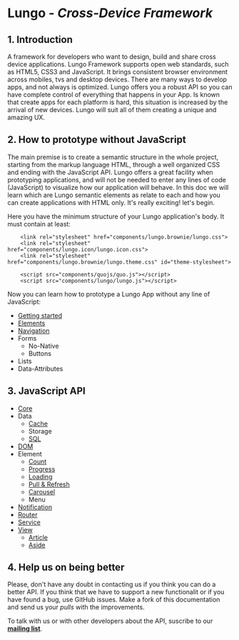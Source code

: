 Lungo - *Cross-Device Framework*
================================


## 1. Introduction
A framework for developers who want to design, build and share cross device applications. Lungo Framework supports open web standards, such as HTML5, CSS3 and JavaScript. It brings consistent browser environment across mobiles, tvs and desktop devices. There are many ways to develop apps, and not always is optimized. Lungo offers you a robust API so you can have complete control of everything that happens in your App. Is known that create apps for each platform is hard, this situation is increased by the arrival of new devices. Lungo will suit all of them creating a unique and amazing UX.

## 2. How to prototype without JavaScript
The main premise is to create a semantic structure in the whole project, starting from the markup language HTML, through a well organized CSS and ending with the JavaScript API. Lungo offers a great facility when prototyping applications, and will not be needed to enter any lines of code (JavaScript) to visualize how our application will behave. In this doc we will learn which are Lungo semantic elements as relate to each and how you can create applications with HTML only. It's really exciting! let's begin.

Here you have the minimum structure of your Lungo application's body. It must contain at least: 

```	
    <link rel="stylesheet" href="components/lungo.brownie/lungo.css">
    <link rel="stylesheet" href="components/lungo.icon/lungo.icon.css">
    <link rel="stylesheet" href="components/lungo.brownie/lungo.theme.css" id="theme-stylesheet">

	<script src="components/quojs/quo.js"></script>
	<script src="components/lungo/lungo.js"></script>
```

Now you can learn how to prototype a Lungo App without any line of JavaScript:

* [Getting started](https://github.com/tapquo/Lungo.js/blob/master/docs/EN/prototype/get_started.md)
* [Elements](https://github.com/tapquo/Lungo.js/blob/master/docs/EN/prototype/elements.md)
* [Navigation](https://github.com/tapquo/Lungo.js/blob/master/docs/EN/prototype/navigation.md)
* Forms
	* No-Native
	* Buttons
* Lists
* Data-Attributes


## 3. JavaScript API

* [Core](https://github.com/tapquo/Lungo.js/blob/master/docs/EN/core.md)
* Data
	* [Cache](https://github.com/tapquo/Lungo.js/blob/master/docs/EN/data/cache.md)
	* Storage	
	* [SQL](https://github.com/tapquo/Lungo.js/blob/master/docs/EN/data/cache.md) 
* [DOM](https://github.com/tapquo/Lungo.js/blob/master/docs/EN/dom.md)
* Element
	* [Count](https://github.com/tapquo/Lungo.js/blob/master/docs/EN/element/count.md)
	* [Progress](https://github.com/tapquo/Lungo.js/blob/master/docs/EN/element/progress.md) 
	* [Loading](https://github.com/tapquo/Lungo.js/blob/master/docs/EN/element/loading.md) 
	* [Pull & Refresh](https://github.com/tapquo/Lungo.js/blob/master/docs/EN/element/pull_and_refresh.md)
	* [Carousel](https://github.com/tapquo/Lungo.js/blob/master/docs/EN/element/count.md)
	* Menu
* [Notification](http://)
* [Router](http://)
* [Service](http://)
* [View](http://)
	* [Article](http://) 	
	* [Aside](http://) 	
	
## 4. Help us on being better
Please, don't have any doubt in contacting us if you think you can do a better API. If you think that we have to support a new functionalit or if you have found a bug, use GitHub issues. Make a fork of this documentation and send us your *pulls* with the improvements.

To talk with us or with other developers about the API, suscribe to our [**mailing list**](https://groups.google.com/forum/#!forum/lungojs).
